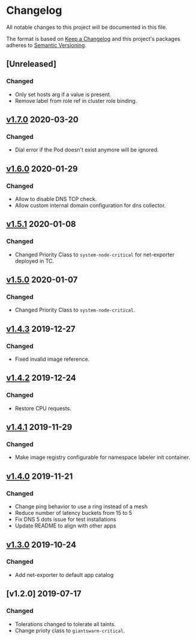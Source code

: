 # Changelog

All notable changes to this project will be documented in this file.

The format is based on [Keep a Changelog](http://keepachangelog.com/en/1.0.0/)
and this project's packages adheres to [Semantic Versioning](http://semver.org/spec/v2.0.0.html).

## [Unreleased]

### Changed

- Only set hosts arg if a value is present.
- Remove label from role ref in cluster role binding.

## [v1.7.0] 2020-03-20

### Changed

- Dial error if the Pod doesn't exist anymore will be ignored.

## [v1.6.0] 2020-01-29

### Changed

- Allow to disable DNS TCP check.
- Allow custom internal domain configuration for dns collector.

## [v1.5.1] 2020-01-08

### Changed

- Changed Priority Class to `system-node-critical` for net-exporter deployed in TC.

## [v1.5.0] 2020-01-07

### Changed

- Changed Priority Class to `system-node-critical`.

## [v1.4.3] 2019-12-27

### Changed

- Fixed invalid image reference.

## [v1.4.2] 2019-12-24

### Changed

- Restore CPU requests.

## [v1.4.1] 2019-11-29

### Changed

- Make image registry configurable for namespace labeler init container.

## [v1.4.0] 2019-11-21

### Changed

- Change ping behavior to use a ring instead of a mesh
- Reduce number of latency buckets from 15 to 5
- Fix DNS 5 dots issue for test installations
- Update README to align with other apps

## [v1.3.0] 2019-10-24

### Changed

- Add net-exporter to default app catalog

## [v1.2.0] 2019-07-17

### Changed

- Tolerations changed to tolerate all taints.
- Change prioty class to `giantswarm-critical`.

[v1.7.0]: https://github.com/giantswarm/net-exporter/releases/tag/v1.7.0
[v1.6.0]: https://github.com/giantswarm/net-exporter/releases/tag/v1.6.0
[v1.5.1]: https://github.com/giantswarm/net-exporter/releases/tag/v1.5.1
[v1.5.0]: https://github.com/giantswarm/net-exporter/releases/tag/v1.5.0
[v1.4.3]: https://github.com/giantswarm/net-exporter/releases/tag/v1.4.3
[v1.4.2]: https://github.com/giantswarm/net-exporter/releases/tag/v1.4.2
[v1.4.1]: https://github.com/giantswarm/net-exporter/releases/tag/v1.4.1
[v1.4.0]: https://github.com/giantswarm/net-exporter/releases/tag/v1.4.0
[v1.3.0]: https://github.com/giantswarm/net-exporter/releases/tag/v1.3.0
